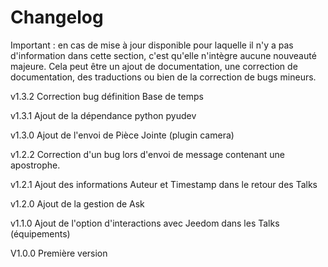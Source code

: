 # Changelog

Important : en cas de mise à jour disponible pour laquelle il n'y a pas d'information dans cette section, c'est qu'elle n'intègre aucune nouveauté majeure. Cela peut être un ajout de documentation, une correction de documentation, des traductions ou bien de la correction de bugs mineurs.

v1.3.2
Correction bug définition Base de temps

v1.3.1
Ajout de la dépendance python pyudev

v1.3.0
Ajout de l'envoi de Pièce Jointe (plugin camera)

v1.2.2
Correction d'un bug lors d'envoi de message contenant une apostrophe.

v1.2.1
Ajout des informations Auteur et Timestamp dans le retour des Talks

v1.2.0
Ajout de la gestion de Ask

v1.1.0
Ajout de l'option d'interactions avec Jeedom dans les Talks (équipements)

V1.0.0
Première version
